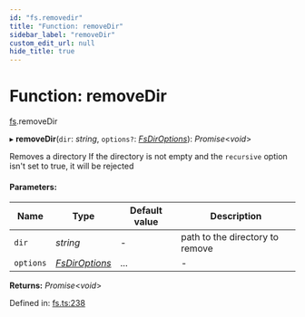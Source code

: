 ```yaml
---
id: "fs.removedir"
title: "Function: removeDir"
sidebar_label: "removeDir"
custom_edit_url: null
hide_title: true
---
```


# Function: removeDir

[fs](../modules/fs.md).removeDir

▸ **removeDir**(`dir`: *string*, `options?`: [*FsDirOptions*](../interfaces/fs.fsdiroptions.md)): *Promise*<*void*\>

Removes a directory
If the directory is not empty and the `recursive` option isn't set to true, it will be rejected

#### Parameters:

Name | Type | Default value | Description |
------ | ------ | ------ | ------ |
`dir` | *string* | - | path to the directory to remove   |
`options` | [*FsDirOptions*](../interfaces/fs.fsdiroptions.md) | ... | - |

**Returns:** *Promise*<*void*\>

Defined in: [fs.ts:238](https://github.com/tauri-apps/tauri/blob/237b49b/cli/tauri.js/api-src/fs.ts#L238)
